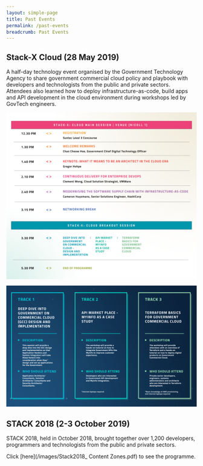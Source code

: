 ```yaml
---
layout: simple-page
title: Past Events
permalink: /past-events
breadcrumb: Past Events
---
```


## Stack-X Cloud (28 May 2019)

A half-day technology event organised by the Government Technology Agency to share government commercial cloud policy and playbook with developers and technologists from the public and private sectors. Attendees also learned how to deploy infrastructure-as-code, build apps and API development in the cloud environment during workshops led by GovTech engineers.

![Programme for Stack-X Cloud](/images/programme.png)

![Breakout sessions for Stack-X Cloud](/images/breakout.png)


## STACK 2018 (2-3 October 2019)

STACK 2018, held in October 2018, brought together over 1,200 developers, programmers and technologists from the public and private sectors. 

Click [here](/images/Stack2018_ Content Zones.pdf) to see the programme.
